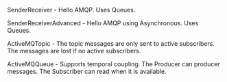 SenderReceiver - Hello AMQP. Uses Queues.

SenderReceiverAdvanced - Hello AMQP using Asynchronous. Uses Queues.

ActiveMQTopic - The topic messages are only sent to active subscribers. The messages are lost if no active subscribers.

ActiveMQQueue - Supports temporal coupling. The Producer can producer messages. The Subscriber can read when it is available.


